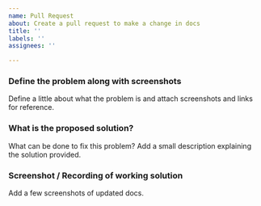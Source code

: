 ```yaml
---
name: Pull Request
about: Create a pull request to make a change in docs
title: ''
labels: ''
assignees: ''

---
```


### Define the problem along with screenshots
Define a little about what the problem is and attach screenshots and links for reference.

### What is the proposed solution?
What can be done to fix this problem? Add a small description explaining the solution provided.

### Screenshot / Recording of working solution
Add a few screenshots of updated docs.
